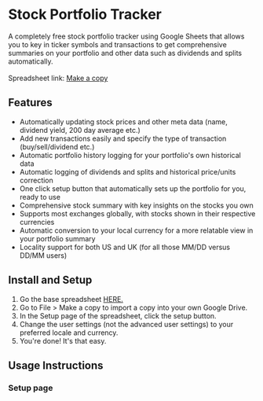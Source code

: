 # Stock Portfolio Tracker
A completely free stock portfolio tracker using Google Sheets that allows you to key in ticker symbols and transactions to get comprehensive summaries on your portfolio and other data such as dividends and splits automatically. 
<br></br>
Spreadsheet link: [Make a copy](https://docs.google.com/spreadsheets/d/1i9omUX7J5SM07y7DBchXvKaKvsHgTlY5SLZevnR1kO4/edit?usp=sharing)

## Features
- Automatically updating stock prices and other meta data (name, dividend yield, 200 day average etc.)
- Add new transactions easily and specify the type of transaction (buy/sell/dividend etc.)
- Automatic portfolio history logging for your portfolio's own historical data
- Automatic logging of dividends and splits and historical price/units correction
- One click setup button that automatically sets up the portfolio for you, ready to use
- Comprehensive stock summary with key insights on the stocks you own
- Supports most exchanges globally, with stocks shown in their respective currencies
- Automatic conversion to your local currency for a more relatable view in your portfolio summary
- Locality support for both US and UK (for all those MM/DD versus DD/MM users)

## Install and Setup
1. Go the base spreadsheet [HERE.](https://docs.google.com/spreadsheets/d/1i9omUX7J5SM07y7DBchXvKaKvsHgTlY5SLZevnR1kO4/edit?usp=sharing)
2. Go to File > Make a copy to import a copy into your own Google Drive.
3. In the Setup page of the spreadsheet, click the setup button.
4. Change the user settings (not the advanced user settings) to your preferred locale and currency.
5. You're done! It's that easy.

## Usage Instructions
### Setup page
